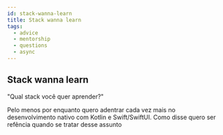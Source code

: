 ```yaml
---
id: stack-wanna-learn
title: Stack wanna learn
tags:
  - advice
  - mentorship
  - questions
  - async
---
```


## Stack wanna learn

"Qual stack você quer aprender?"    

Pelo menos por enquanto quero adentrar cada vez mais no desenvolvimento nativo com Kotlin e Swift/SwiftUI. Como disse quero ser refência
quando se tratar desse assunto
